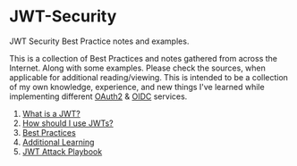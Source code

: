 # JWT-Security
JWT Security Best Practice notes and examples.

This is a collection of Best Practices and notes gathered from across the Internet. Along with some examples. Please check the sources, when applicable for additional reading/viewing. This is intended to be a collection of my own knowledge, experience, and new things I've learned while implementing different [OAuth2](https://auth0.com/intro-to-iam/what-is-oauth-2) & [OIDC](https://openid.net/specs/openid-connect-core-1_0.html) services.


1. [What is a JWT?](docs/JWT.md)
2. [How should I use JWTs?](docs/Usage.md)
3. [Best Practices](docs/BestPractices.md)
4. [Additional Learning](docs/Learning.md)
5. [JWT Attack Playbook](docs/AttackPlaybook.md)

